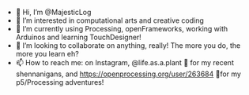 - 👋 Hi, I’m @MajesticLog
- 👀 I’m interested in computational arts and creative coding
- 🌱 I’m currently using Processing, openFrameworks, working with Arduinos and learning TouchDesigner!
- 💞️ I’m looking to collaborate on anything, really! The more you do, the more you learn eh?
- 📫 How to reach me: on Instagram, @life.as.a.plant 🐛 for my recent shennanigans, and https://openprocessing.org/user/263684 🦗for my p5/Processing adventures!

<!---
MajesticLog/MajesticLog is a ✨ special ✨ repository because its `README.md` (this file) appears on your GitHub profile.
You can click the Preview link to take a look at your changes.
--->
